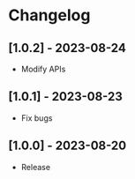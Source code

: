 # Changelog

## [1.0.2] - 2023-08-24

- Modify APIs

## [1.0.1] - 2023-08-23

- Fix bugs

## [1.0.0] - 2023-08-20

- Release
